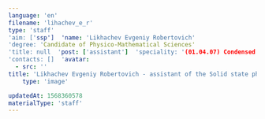 ```yaml
---
language: 'en'
filename: 'lihachev_e_r'
type: 'staff'
'aim: ['ssp']  'name: 'Likhachev Evgeniy Robertovich'
'degree: 'Candidate of Physico-Mathematical Sciences'
'title: null  'post: ['assistant']  'speciality: '(01.04.07) Condensed matter physics'
'contacts: []  'avatar:
  - src: ''
title: 'Likhachev Evgeniy Robertovich - assistant of the Solid state physics and nanostructures Department'
    type: 'image'

updatedAt: 1568360578
materialType: 'staff'
---
```


